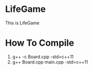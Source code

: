 LifeGame
========

This is LifeGame

How To Compile
========
1. g++ -c Board.cpp -std=c++11
2. g++ Board.cpp main.cpp -std=c++11
 

